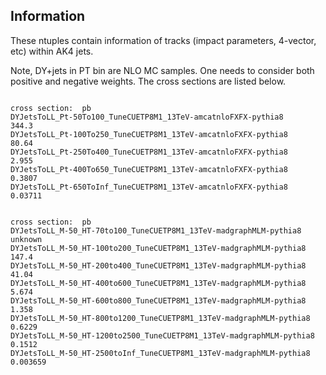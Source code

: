 ## Information

These ntuples contain information of tracks (impact parameters, 4-vector, etc) within AK4 jets.

Note, DY+jets in PT bin are NLO MC samples. One needs to consider both positive and negative weights.
The cross sections are listed below.
```
                                                                   cross section:  pb
DYJetsToLL_Pt-50To100_TuneCUETP8M1_13TeV-amcatnloFXFX-pythia8          344.3
DYJetsToLL_Pt-100To250_TuneCUETP8M1_13TeV-amcatnloFXFX-pythia8          80.64
DYJetsToLL_Pt-250To400_TuneCUETP8M1_13TeV-amcatnloFXFX-pythia8           2.955 
DYJetsToLL_Pt-400To650_TuneCUETP8M1_13TeV-amcatnloFXFX-pythia8           0.3807
DYJetsToLL_Pt-650ToInf_TuneCUETP8M1_13TeV-amcatnloFXFX-pythia8           0.03711

```
```
                                                                   cross section:  pb
DYJetsToLL_M-50_HT-70to100_TuneCUETP8M1_13TeV-madgraphMLM-pythia8       unknown
DYJetsToLL_M-50_HT-100to200_TuneCUETP8M1_13TeV-madgraphMLM-pythia8      147.4	
DYJetsToLL_M-50_HT-200to400_TuneCUETP8M1_13TeV-madgraphMLM-pythia8      41.04	
DYJetsToLL_M-50_HT-400to600_TuneCUETP8M1_13TeV-madgraphMLM-pythia8      5.674
DYJetsToLL_M-50_HT-600to800_TuneCUETP8M1_13TeV-madgraphMLM-pythia8      1.358
DYJetsToLL_M-50_HT-800to1200_TuneCUETP8M1_13TeV-madgraphMLM-pythia8     0.6229
DYJetsToLL_M-50_HT-1200to2500_TuneCUETP8M1_13TeV-madgraphMLM-pythia8    0.1512
DYJetsToLL_M-50_HT-2500toInf_TuneCUETP8M1_13TeV-madgraphMLM-pythia8     0.003659	
```
